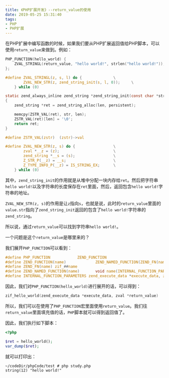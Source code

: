 ```yaml
---
title: 《PHP扩展开发》--return_value的使用
date: 2019-05-25 15:31:40
tags:
- PHP
- PHP扩展
---
```


在PHP扩展中编写函数的时候，如果我们要从PHP扩展返回值给PHP脚本，可以使用`return_value`来做到。例如：

```c
PHP_FUNCTION(hello_world) {
    ZVAL_STRINGL(return_value, "hello world!", strlen("hello world!"));
};
```

```c
#define ZVAL_STRINGL(z, s, l) do {				\
		ZVAL_NEW_STR(z, zend_string_init(s, l, 0));		\
	} while (0)

static zend_always_inline zend_string *zend_string_init(const char *str, size_t len, int persistent)
{
	zend_string *ret = zend_string_alloc(len, persistent);

	memcpy(ZSTR_VAL(ret), str, len);
	ZSTR_VAL(ret)[len] = '\0';
	return ret;
}

#define ZSTR_VAL(zstr)  (zstr)->val

#define ZVAL_NEW_STR(z, s) do {					\
		zval *__z = (z);						\
		zend_string *__s = (s);					\
		Z_STR_P(__z) = __s;						\
		Z_TYPE_INFO_P(__z) = IS_STRING_EX;		\
	} while (0)
```

其中，`zend_string_init`的作用就是从堆中分配一块内存给`ret`。然后把字符串`hello world!`以及字符串的长度保存在`ret`里面，然后，返回包含`hello world!`字符串的地址。

`ZVAL_NEW_STR(z, s)`的作用是让`z`指向`s`，也就是说，此时的`return_value`里面的`value.str`指向了`zend_string_init`返回的包含了`hello world!`字符串的`zend_string`。

所以说，通过`return_value`可以找到字符串`hello world!`。

一个问题是这个`return_value`是哪里来的？

我们展开`PHP_FUNCTION`可以看到：

```c
#define PHP_FUNCTION			ZEND_FUNCTION
#define ZEND_FUNCTION(name)				ZEND_NAMED_FUNCTION(ZEND_FN(name))
#define ZEND_FN(name) zif_##name
#define ZEND_NAMED_FUNCTION(name)		void name(INTERNAL_FUNCTION_PARAMETERS)
#define INTERNAL_FUNCTION_PARAMETERS zend_execute_data *execute_data, zval *return_value
```

因此，我们对`PHP_FUNCTION(hello_world)`进行展开的话，可以得到：

```c
zif_hello_world(zend_execute_data *execute_data, zval *return_value)
```

所以，我们可以在使用了`PHP_FUNCTION`宏里面使用`return_value`。我们往`return_value`里面填充值的话，`PHP`脚本就可以得到返回值了。

因此，我们执行如下脚本：

```php
<?php

$ret = hello_world();
var_dump($ret);
```

就可以打印出：

```shell
~/codeDir/phpCode/test # php study.php 
string(12) "hello world!"
```









